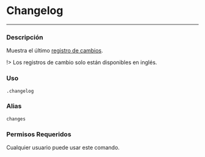 # Changelog
---
### Descripción
Muestra el último [registro de cambios](https://github.com/Suggester-Bot/Suggester).

!> Los registros de cambio solo están disponibles en inglés.

### Uso
```
.changelog
```
### Alias
`changes`
### Permisos Requeridos
Cualquier usuario puede usar este comando.
